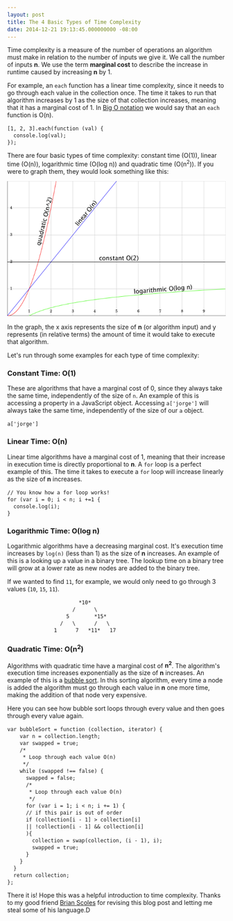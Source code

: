 ```yaml
---
layout: post
title: The 4 Basic Types of Time Complexity
date: 2014-12-21 19:13:45.000000000 -08:00
---
```

Time complexity is a measure of the number of operations an algorithm must make in relation to the number of inputs we give it. We call the number of inputs **n**. We use the term **marginal cost** to describe the increase in runtime caused by increasing **n** by 1.

For example, an `each` function has a linear time complexity, since it needs to go through each value in the collection once. The time it takes to run that algorithm increases by 1 as the size of that collection increases, meaning that it has a marginal cost of 1. In [Big O notation](https://en.wikipedia.org/wiki/Big_O_notation) we would say that an `each` function is O(n).
```
[1, 2, 3].each(function (val) {
  console.log(val);
});
```
There are four basic types of time complexity: constant time (O(1)), linear time (O(n)), logarithmic time (O(log n)) and quadratic time (O(n<sup>2</sup>)). If you were to graph them, they would look something like this:

![Big O Notation](/assets/images/2014/12/Big-O-Notation.png)
    
In the graph, the x axis represents the size of **n** (or algorithm input) and y represents (in relative terms) the amount of time it would take to execute that algorithm.

Let's run through some examples for each type of time complexity:

### Constant Time: O(1)
These are algorithms that have a marginal cost of 0, since they always take the same time, independently of the size of `n`. An example of this is accessing a property in a JavaScript object. Accessing `a['jorge']` will always take the same time, independently of the size of our `a` object.
```
a['jorge']
```
### Linear Time: O(n)
Linear time algorithms have a marginal cost of 1, meaning that their increase in execution time is directly proportional to **n**. A `for` loop is a perfect example of this. The time it takes to execute a `for` loop will increase linearly as the size of **n** increases.
```
// You know how a for loop works!
for (var i = 0; i < n; i +=1 {
  console.log(i);
}
```
### Logarithmic Time: O(log n)
Logarithmic algorithms have a decreasing marginal cost.
It's execution time increases by `log(n)` (less than 1) as the size of **n** increases. An example of this is a looking up a value in a binary tree. The lookup time on a binary tree will grow at a lower rate as new nodes are added to the binary tree.

If we wanted to find `11`, for example, we would only need to go through 3 values (`10`, `15`, `11`).

```
                       *10*
                     /      \
                   5        *15*
                 /   \      /   \
               1      7   *11*   17
```
### Quadratic Time: O(n<sup>2</sup>)
Algorithms with quadratic time have a marginal cost of **n<sup>2</sup>**. The algorithm's execution time increases exponentially as the size of **n** increases. An example of this is a [bubble sort](https://en.wikipedia.org/wiki/Bubble_sort). In this sorting algorithm, every time a node is added the algorithm must go through each value in **n** one more time, making the addition of that node very expensive.

Here you can see how bubble sort loops through every value and then goes through every value again.
```
var bubbleSort = function (collection, iterator) {
    var n = collection.length;
    var swapped = true;
    /*
     * Loop through each value O(n)
     */
    while (swapped !== false) {
      swapped = false;
      /*
       * Loop through each value O(n)
       */
      for (var i = 1; i < n; i += 1) {
      // if this pair is out of order
      if (collection[i - 1] > collection[i]
      || !collection[i - 1] && collection[i]
      ){
        collection = swap(collection, (i - 1), i);
        swapped = true;
      }
    }
  }
  return collection;
};
```
There it is! Hope this was a helpful introduction to time complexity. Thanks to my good friend [Brian Scoles](http://blog.brianscoles.com/) for revising this blog post and letting me steal some of his language.D
